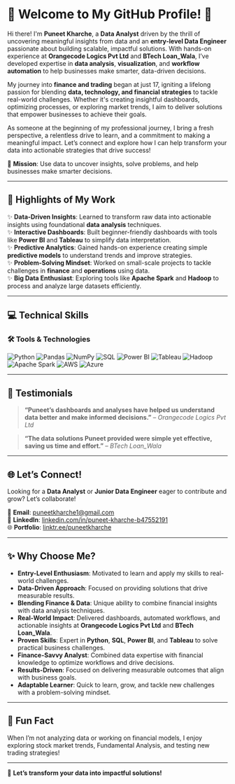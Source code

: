 

# 🌟 Welcome to My GitHub Profile! 🌟

Hi there! I'm **Puneet Kharche**, a **Data Analyst** driven by the thrill of uncovering meaningful insights from data and an **entry-level Data Engineer** passionate about building scalable, impactful solutions. With hands-on experience at **Orangecode Logics Pvt Ltd** and **BTech Loan_Wala**, I’ve developed expertise in **data analysis**, **visualization**, and **workflow automation** to help businesses make smarter, data-driven decisions.

My journey into **finance and trading** began at just 17, igniting a lifelong passion for blending **data, technology, and financial strategies** to tackle real-world challenges. Whether it's creating insightful dashboards, optimizing processes, or exploring market trends, I aim to deliver solutions that empower businesses to achieve their goals.

As someone at the beginning of my professional journey, I bring a fresh perspective, a relentless drive to learn, and a commitment to making a meaningful impact. Let’s connect and explore how I can help transform your data into actionable strategies that drive success!

🎯 **Mission**: Use data to uncover insights, solve problems, and help businesses make smarter decisions.

---

## 🚀 Highlights of My Work
✨ **Data-Driven Insights**: Learned to transform raw data into actionable insights using foundational **data analysis** techniques.  
✨ **Interactive Dashboards**: Built beginner-friendly dashboards with tools like **Power BI** and **Tableau** to simplify data interpretation.  
✨ **Predictive Analytics**: Gained hands-on experience creating simple **predictive models** to understand trends and improve strategies.  
✨ **Problem-Solving Mindset**: Worked on small-scale projects to tackle challenges in **finance** and **operations** using data.  
✨ **Big Data Enthusiast**: Exploring tools like **Apache Spark** and **Hadoop** to process and analyze large datasets efficiently.  

---

## 💻 Technical Skills

### 🛠 Tools & Technologies
![Python](https://img.shields.io/badge/Python-3776AB?style=for-the-badge&logo=python&logoColor=white)
![Pandas](https://img.shields.io/badge/Pandas-150458?style=for-the-badge&logo=pandas&logoColor=white)
![NumPy](https://img.shields.io/badge/NumPy-013243?style=for-the-badge&logo=numpy&logoColor=white)
![SQL](https://img.shields.io/badge/SQL-025E8C?style=for-the-badge&logo=postgresql&logoColor=white)
![Power BI](https://img.shields.io/badge/Power%20BI-F2C811?style=for-the-badge&logo=powerbi&logoColor=black)
![Tableau](https://img.shields.io/badge/Tableau-E97627?style=for-the-badge&logo=tableau&logoColor=white)
![Hadoop](https://img.shields.io/badge/Hadoop-66CCFF?style=for-the-badge&logo=apachehadoop&logoColor=black)
![Apache Spark](https://img.shields.io/badge/Apache%20Spark-E25A1C?style=for-the-badge&logo=apachespark&logoColor=white)
![AWS](https://img.shields.io/badge/AWS-FF9900?style=for-the-badge&logo=amazonaws&logoColor=white)
![Azure](https://img.shields.io/badge/Azure-0078D4?style=for-the-badge&logo=microsoftazure&logoColor=white)

---

## 🌟 Testimonials
> **“Puneet’s dashboards and analyses have helped us understand data better and make informed decisions.”** – *Orangecode Logics Pvt Ltd*  

> **“The data solutions Puneet provided were simple yet effective, saving us time and effort.”** – *BTech Loan_Wala*  

---

## 🌐 Let’s Connect!
Looking for a **Data Analyst** or **Junior Data Engineer** eager to contribute and grow? Let’s collaborate!  

📧 **Email**: [puneetkharche1@gmail.com](mailto:puneetkharche1@gmail.com)  
💼 **LinkedIn**: [linkedin.com/in/puneet-kharche-b47552191](https://www.linkedin.com/in/puneet-kharche-b47552191)  
🌐 **Portfolio**: [linktr.ee/puneetkharche](https://linktr.ee/puneetkharche)  

---

## ✨ Why Choose Me?

- **Entry-Level Enthusiasm**: Motivated to learn and apply my skills to real-world challenges.  
- **Data-Driven Approach**: Focused on providing solutions that drive measurable results.  
- **Blending Finance & Data**: Unique ability to combine financial insights with data analysis techniques.  
- **Real-World Impact**: Delivered dashboards, automated workflows, and actionable insights at **Orangecode Logics Pvt Ltd** and **BTech Loan_Wala**.  
- **Proven Skills**: Expert in **Python**, **SQL**, **Power BI**, and **Tableau** to solve practical business challenges.  
- **Finance-Savvy Analyst**: Combined data expertise with financial knowledge to optimize workflows and drive decisions.  
- **Results-Driven**: Focused on delivering measurable outcomes that align with business goals.  
- **Adaptable Learner**: Quick to learn, grow, and tackle new challenges with a problem-solving mindset.  

---

## 🎯 Fun Fact
When I’m not analyzing data or working on financial models, I enjoy exploring stock market trends, Fundamental Analysis, and testing new trading strategies!  

---

🌟 **Let’s transform your data into impactful solutions!**
